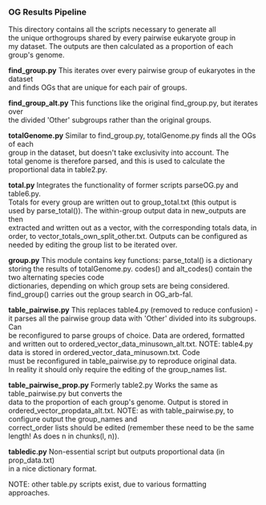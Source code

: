 ### OG Results Pipeline

This directory contains all the scripts necessary to generate all  
the unique orthogroups shared by every pairwise eukaryote group in  
my dataset. The outputs are then calculated as a proportion of each  
group's genome.

**find_group.py**
This iterates over every pairwise group of eukaryotes in the dataset  
and finds OGs that are unique for each pair of groups.

**find_group_alt.py**
This functions like the original find_group.py, but iterates over  
the divided 'Other' subgroups rather than the original groups.

**totalGenome.py**
Similar to find_group.py, totalGenome.py finds all the OGs of each  
group in the dataset, but doesn't take exclusivity into account. The  
total genome is therefore parsed, and this is used to calculate the  
proportional data in table2.py.

**total.py**
Integrates the functionality of former scripts parseOG.py and table6.py.  
Totals for every group are written out to group_total.txt (this output is  
used by parse_total()). The within-group output data in new_outputs are then  
extracted and written out as a vector, with the corresponding totals data, in 
order, to vector_totals_own_split_other.txt. Outputs can be configured as  
needed by editing the group list to be iterated over.

**group.py**
This module contains key functions: 
parse_total() is a dictionary storing the results of totalGenome.py.
codes() and alt_codes() contain the two alternating species code  
dictionaries, depending on which group sets are being considered.
find_group() carries out the group search in OG_arb-fal.

**table_pairwise.py**
This replaces table4.py (removed to reduce confusion) - it parses 
all the pairwise group data with 'Other' divided into its subgroups. Can  
be reconfigured to parse groups of choice. Data are ordered, formatted  
and written out to ordered_vector_data_minusown_alt.txt.
NOTE: table4.py data is stored in ordered_vector_data_minusown.txt. Code  
must be reconfigured in table_pairwise.py to reproduce original data.  
In reality it should only require the editing of the group_names list. 

**table_pairwise_prop.py**
Formerly table2.py Works the same as table_pairwise.py but converts the  
data to the proportion of each group's genome. Output is stored in  
ordered_vector_propdata_alt.txt.
NOTE: as with table_pairwise.py, to configure output the group_names and  
correct_order lists should be edited (remember these need to be the same  
length! As does n in chunks(l, n)). 

**tabledic.py**
Non-essential script but outputs proportional data (in prop_data.txt)  
in a nice dictionary format.

NOTE: other table.py scripts exist, due to various formatting  
approaches.
